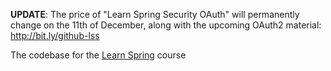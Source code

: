 **UPDATE**: The price of "Learn Spring Security OAuth" will permanently change on the 11th of December, along with the upcoming OAuth2 material: http://bit.ly/github-lss

The codebase for the [Learn Spring](https://www.baeldung.com/learn-spring-course#master-class) course

